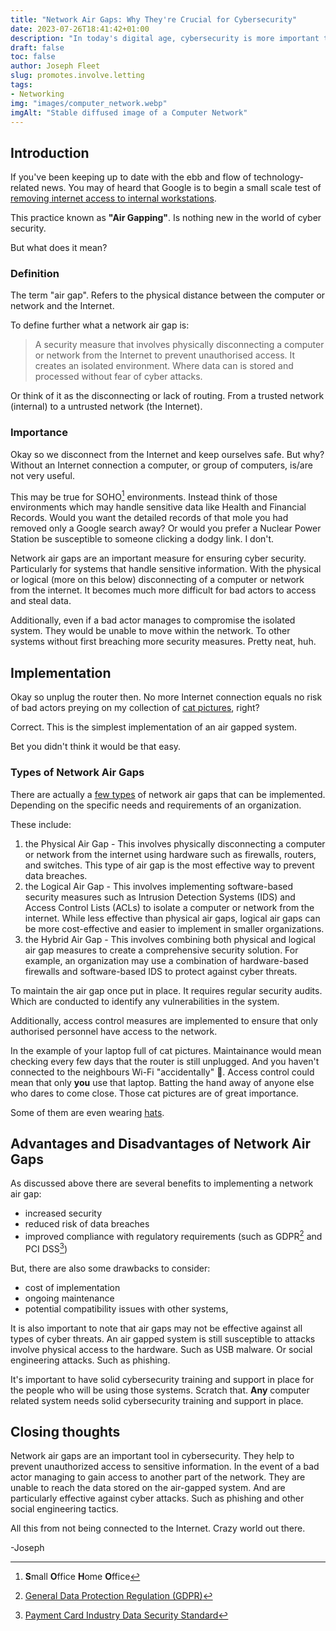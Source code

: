 ```yaml
---
title: "Network Air Gaps: Why They're Crucial for Cybersecurity"
date: 2023-07-26T18:41:42+01:00
description: "In today's digital age, cybersecurity is more important than ever before. One of the most effective ways to protect against cyber threats is by implementing network air gaps. These are physical or virtual barriers that isolate critical systems from the rest of a network. In this blog article, we'll explore why network air gaps are crucial for cybersecurity."
draft: false
toc: false
author: Joseph Fleet
slug: promotes.involve.letting
tags:
- Networking
img: "images/computer_network.webp"
imgAlt: "Stable diffused image of a Computer Network"
---
```


## Introduction

If you've been keeping up to date with the ebb and flow of technology-related news. You may of heard that Google is to begin a small scale test of [removing internet access to internal workstations](https://www.theregister.com/2023/07/19/google_cuts_internet/).

This practice known as **"Air Gapping"**. Is nothing new in the world of cyber security. 

But what does it mean?

### Definition
The term "air gap". Refers to the physical distance between the computer or network and the Internet.

To define further what a network air gap is: 
> A security measure that involves physically disconnecting a computer or network from the Internet to prevent unauthorised access. It creates an isolated environment. Where data can is stored and processed without fear of cyber attacks.

Or think of it as the disconnecting or lack of routing. From a trusted network (internal) to a untrusted network (the Internet).

### Importance

Okay so we disconnect from the Internet and keep ourselves safe. But why? Without an Internet connection a computer, or group of computers, is/are not very useful.

This may be true for SOHO[^1] environments. Instead think of those environments which may handle sensitive data like Health and Financial Records. Would you want the detailed records of that mole you had removed only a Google search away? Or would you prefer a Nuclear Power Station be susceptible to someone clicking a dodgy link. I don't.

Network air gaps are an important measure for ensuring cyber security. Particularly for systems that handle sensitive information. With the physical or logical (more on this below) disconnecting of a computer or network from the internet. It becomes much more difficult for bad actors to access and steal data. 

Additionally, even if a bad actor manages to compromise the isolated system. They would be unable to move within the network. To other systems without first breaching more security measures. Pretty neat, huh.

## Implementation

Okay so unplug the router then. No more Internet connection equals no risk of bad actors preying on my collection of [cat pictures](https://icanhas.cheezburger.com/), right?

Correct. This is the simplest implementation of an air gapped system.

Bet you didn't think it would be that easy.

### Types of Network Air Gaps

There are actually a [few types](https://simplicable.com/IT/air-gap) of network air gaps that can be implemented. Depending on the specific needs and requirements of an organization. 

These include:

1. the Physical Air Gap - This involves physically disconnecting a computer or network from the internet using hardware such as firewalls, routers, and switches. This type of air gap is the most effective way to prevent data breaches.
2. the Logical Air Gap - This involves implementing software-based security measures such as Intrusion Detection Systems (IDS) and Access Control Lists (ACLs) to isolate a computer or network from the internet. While less effective than physical air gaps, logical air gaps can be more cost-effective and easier to implement in smaller organizations.
3. the Hybrid Air Gap - This involves combining both physical and logical air gap measures to create a comprehensive security solution. For example, an organization may use a combination of hardware-based firewalls and software-based IDS to protect against cyber threats.

To maintain the air gap once put in place. It requires regular security audits. Which are conducted to identify any vulnerabilities in the system.

Additionally, access control measures are implemented to ensure that only authorised personnel have access to the network. 

In the example of your laptop full of cat pictures. Maintainance would mean checking every few days that the router is still unplugged. And you haven't connected to the neighbours Wi-Fi "accidentally" 🤥. Access control could mean that only **you** use that laptop. Batting the hand away of anyone else who dares to come close. Those cat pictures are of great importance. 

Some of them are even wearing [hats](https://i.chzbgr.com/full/9735166720/h11F93FEF/hat-cats_and_cowboy_hats).

## Advantages and Disadvantages of Network Air Gaps

As discussed above there are several benefits to implementing a network air gap:
- increased security
- reduced risk of data breaches
- improved compliance with regulatory requirements (such as GDPR[^2] and PCI DSS[^3])

But, there are also some drawbacks to consider:
- cost of implementation 
- ongoing maintenance
- potential compatibility issues with other systems, 

It is also important to note that air gaps may not be effective against all types of cyber threats. An air gapped system is still susceptible to attacks involve physical access to the hardware. Such as USB malware. Or social engineering attacks. Such as phishing.

It's important to have solid cybersecurity training and support in place for the people who will be using those systems. Scratch that. **Any** computer related system needs solid cybersecurity training and support in place.

## Closing thoughts

Network air gaps are an important tool in cybersecurity. They help to prevent unauthorized access to sensitive information. In the event of a bad actor managing to gain access to another part of the network. They are unable to reach the data stored on the air-gapped system. And are particularly effective against cyber attacks. Such as phishing and other social engineering tactics.

All this from not being connected to the Internet. Crazy world out there.

-Joseph

[^1]: **S**mall **O**ffice **H**ome **O**ffice
[^2]: [General Data Protection Regulation (GDPR)](https://www.gov.uk/data-protection)
[^3]: [Payment Card Industry Data Security Standard](https://www.pcisecuritystandards.org/)